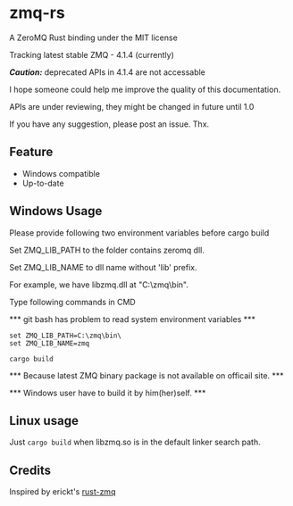 # zmq-rs
A ZeroMQ Rust binding under the MIT license

Tracking latest stable ZMQ - 4.1.4 (currently)

***Caution:***
deprecated APIs in 4.1.4 are not accessable

I hope someone could help me improve the quality of this documentation.

APIs are under reviewing, they might be changed in future until 1.0

If you have any suggestion, please post an issue. Thx.

## Feature

- Windows compatible
- Up-to-date

## Windows Usage

Please provide following two environment variables before cargo build

Set ZMQ_LIB_PATH to the folder contains zeromq dll.

Set ZMQ_LIB_NAME to dll name without 'lib' prefix.

For example, we have libzmq.dll at "C:\zmq\bin\".

Type following commands in CMD

*** git bash has problem to read system environment variables ***


```
set ZMQ_LIB_PATH=C:\zmq\bin\
set ZMQ_LIB_NAME=zmq

cargo build
```


*** Because latest ZMQ binary package is not available on officail site. ***

*** Windows user have to build it by him(her)self. ***

## Linux usage
Just `cargo build` when libzmq.so is in the default linker search path.

## Credits
Inspired by erickt's [rust-zmq](https://github.com/erickt/rust-zmq)
